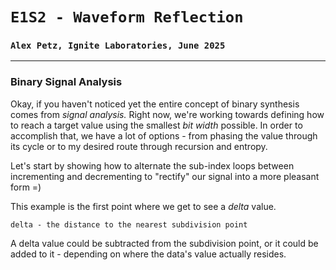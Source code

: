 # `E1S2 - Waveform Reflection`
### `Alex Petz, Ignite Laboratories, June 2025`

---

### Binary Signal Analysis
Okay, if you haven't noticed yet the entire concept of binary synthesis comes from _signal analysis._  Right now,
we're working towards defining how to reach a target value using the smallest _bit width_ possible.  In order to
accomplish that, we have a lot of options - from phasing the value through its cycle or to my desired route through
recursion and entropy.

Let's start by showing how to alternate the sub-index loops between incrementing and decrementing to "rectify" our
signal into a more pleasant form =)

This example is the first point where we get to see a _delta_ value.

    delta - the distance to the nearest subdivision point

A delta value could be subtracted from the subdivision point, or it could be added to it - depending on where
the data's value actually resides.